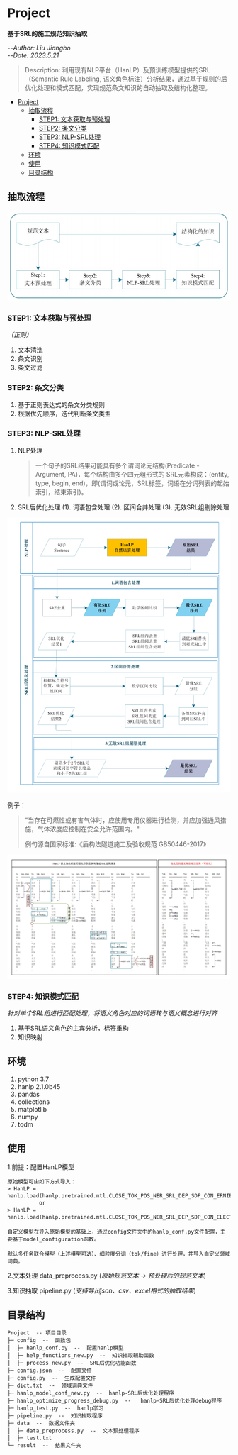 # Project
**基于SRL的施工规范知识抽取**

--*Author: Liu Jiangbo*  
--*Date: 2023.5.21*

  > Description: 利用现有NLP平台（HanLP）及预训练模型提供的SRL（Semantic Rule Labeling, 语义角色标注）分析结果，通过基于规则的后优化处理和模式匹配，实现规范条文知识的自动抽取及结构化整理。

- [Project](#project)
  - [抽取流程](#抽取流程)
    - [STEP1: 文本获取与预处理](#step1-文本获取与预处理)
    - [STEP2: 条文分类](#step2-条文分类)
    - [STEP3: NLP-SRL处理](#step3-nlp-srl处理)
    - [STEP4: 知识模式匹配](#step4-知识模式匹配)
  - [环境](#环境)
  - [使用](#使用)
  - [目录结构](#目录结构)


## 抽取流程
![基于SRL的知识抽取流程](./img/1.jpg)

### STEP1: 文本获取与预处理
*（正则）*
1. 文本清洗
2. 条文识别
3. 条文过滤

### STEP2: 条文分类
1. 基于正则表达式的条文分类规则
2. 根据优先顺序，迭代判断条文类型

### STEP3: NLP-SRL处理
1. NLP处理
    >一个句子的SRL结果可能具有多个谓词论元结构(Predicate - Argument, PA)，每个结构由多个四元组形式的 SRL元素构成：(entity, type, begin, end)，即(谓词或论元，SRL标签，词语在分词列表的起始索引，结束索引)。

2. SRL后优化处理
    (1). 词语包含处理
    (2). 区间合并处理
    (3). 无效SRL组剔除处理

![NLP-SRL处理步骤](./img/2.jpg)

例子：
> "当存在可燃性或有害气体时，应使用专用仪器进行检测，并应加强通风措施，气体浓度应控制在安全允许范围内。" 
> 
>例句源自国家标准:《盾构法隧道施工及验收规范 GB50446-2017》

![优化处理前后 SRL 结果可视化对比](./img/3.jpg)

### STEP4: 知识模式匹配
*针对单个SRL组进行匹配处理，将语义角色对应的词语转与语义概念进行对齐*
1. 基于SRL语义角色的主宾分析，标签重构
2. 知识映射

## 环境
1. python 3.7
2. hanlp 2.1.0b45
3. pandas
4. collections
5. matplotlib
6. numpy
7. tqdm

## 使用
1.前提：配置HanLP模型

    原始模型可由如下方式导入：
    > HanLP = hanlp.load(hanlp.pretrained.mtl.CLOSE_TOK_POS_NER_SRL_DEP_SDP_CON_ERNIE_GRAM_ZH)
              or
    > HanLP = hanlp.load(hanlp.pretrained.mtl.CLOSE_TOK_POS_NER_SRL_DEP_SDP_CON_ELECTRA_BASE_ZH)

    自定义模型在导入原始模型的基础上，通过config文件夹中的hanlp_conf.py文件配置，主要基于model_configuration函数。

    默认多任务联合模型（上述模型可选）、细粒度分词（tok/fine）进行处理，并导入自定义领域词典。
    
2.文本处理     data_preprocess.py
    (*原始规范文本 -> 预处理后的规范文本*)

3.知识抽取     pipeline.py
    (*支持导出json、csv、excel格式的抽取结果*)

## 目录结构

```
Project  -- 项目目录
├─ config  --  函数包
│  ├─ hanlp_conf.py  --  配置hanlp模型
│  ├─ help_functions_new.py  --  知识抽取辅助函数
│  ├─ process_new.py  --  SRL后优化功能函数
├─ config.json  --  配置文件
├─ config.py  --  生成配置文件
├─ dict.txt  --  领域词典文件
├─ hanlp_model_conf_new.py  --  hanlp-SRL后优化处理程序
├─ hanlp_optimize_progress_debug.py  --   hanlp-SRL后优化处理debug程序
├─ hanlp_test.py  --  hanlp学习
├─ pipeline.py  --  知识抽取程序
├─ data  --  数据文件夹
│  ├─ data_preprocess.py  --  文本预处理程序
│  ├─ test.txt
└─ result  --  结果文件夹

```